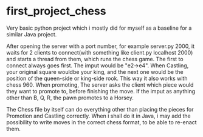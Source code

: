 # first_project_chess


Very basic python project which i mostly did for myself as a baseline for a similar Java project.

After opening the server with a port number, for example server.py 2000, it waits for 2 clients to connect(with something like client.py localhost 2000) and starts a thread from them, which runs the chess game.
The first to connect always goes first. The imput would be "e2->e4". When Castling, your original square wouldbe your king, and the next one would be the position of the queen-side or king-side rook. This way it also works with chess 960. When promoting, The server asks the client which piece would they want to promote to, before finishing the move. If the imput as anything other than B, Q, R, the pawn promotes to a Horsey.

The Chess file by itself can do everything other than placing the pieces for Promotion and Castling correctly. When i shall do it in Java, i may add the possibility to write moves in the correct chess format, to be able to re-enact them.
